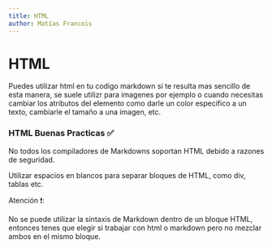 ```yaml
---
title: HTML
author: Matías Francois
---
```



# HTML

Puedes utilizar html en tu codigo markdown si te resulta mas sencillo de esta manera, se suele utilizr para imagenes por ejemplo o cuando necesitas cambiar los atributos del elemento como darle un color especifico a un texto, cambiarle el tamaño a una imagen, etc.


### HTML Buenas Practicas ✅

No todos los compiladores de Markdowns soportan HTML debido a razones de seguridad. 

Utilizar espacios en blancos para separar bloques de HTML, como div, tablas etc.

Atención ❗: 

No se puede utilizar la sintaxis de Markdown dentro de un bloque HTML, entonces tenes que elegir si trabajar con html o markdown pero no mezclar ambos en el mismo bloque.


